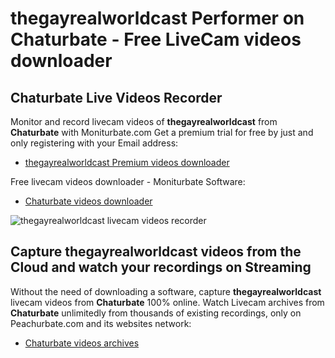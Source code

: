 # thegayrealworldcast Performer on Chaturbate - Free LiveCam videos downloader

## Chaturbate Live Videos Recorder

Monitor and record livecam videos of **thegayrealworldcast** from **Chaturbate** with Moniturbate.com
Get a premium trial for free by just and only registering with your Email address:
* [thegayrealworldcast Premium videos downloader](https://moniturbate.com/request-demo-licence-key.html)

Free livecam videos downloader - Moniturbate Software:
* [Chaturbate videos downloader](https://moniturbate.com/moniturbate-download-software.html)

![thegayrealworldcast livecam videos recorder](https://peachurnet.com/templates/moniturbate-software.png)


## Capture thegayrealworldcast videos from the Cloud and watch your recordings on Streaming

Without the need of downloading a software, capture **thegayrealworldcast** livecam videos from **Chaturbate** 100% online.
Watch Livecam archives from **Chaturbate** unlimitedly from thousands of existing recordings, only on Peachurbate.com and its websites network:
* [Chaturbate videos archives](https://peachurnet.com/)